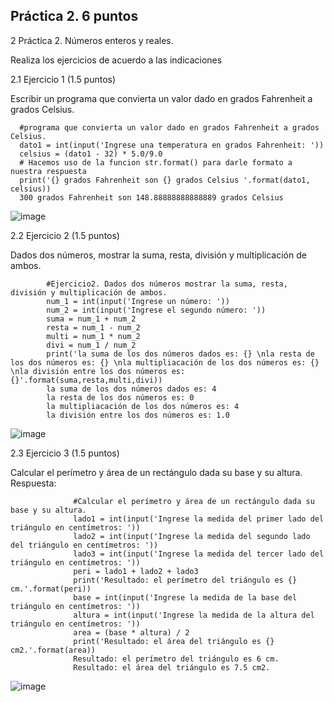 ## Práctica 2. 6 puntos
2 Práctica 2. Números enteros y reales.

Realiza los ejercicios de acuerdo a las indicaciones

2.1 Ejercicio 1 (1.5 puntos)

Escribir un programa que convierta un valor dado en grados Fahrenheit a grados
Celsius.

      #programa que convierta un valor dado en grados Fahrenheit a grados Celsius.
      dato1 = int(input('Ingrese una temperatura en grados Fahrenheit: '))
      celsius = (dato1 - 32) * 5.0/9.0
      # Hacemos uso de la funcion str.format() para darle formato a nuestra respuesta
      print('{} grados Fahrenheit son {} grados Celsius '.format(dato1, celsius))
      300 grados Fahrenheit son 148.88888888888889 grados Celsius 
      
 
 ![image](https://user-images.githubusercontent.com/90996552/174939545-13b2dc89-c043-4032-a191-acb417722a71.png)


2.2 Ejercicio 2 (1.5 puntos)

Dados dos números, mostrar la suma, resta, división y multiplicación de
ambos.

            #Ejercicio2. Dados dos números mostrar la suma, resta, división y multiplicación de ambos.
            num_1 = int(input('Ingrese un número: '))
            num_2 = int(input('Ingrese el segundo número: '))
            suma = num_1 + num_2
            resta = num_1 - num_2
            multi = num_1 * num_2
            divi = num_1 / num_2
            print('la suma de los dos números dados es: {} \nla resta de los dos números es: {} \nla multipliacación de los dos números es: {} \nla división entre los dos números es: {}'.format(suma,resta,multi,divi))
            la suma de los dos números dados es: 4 
            la resta de los dos números es: 0 
            la multipliacación de los dos números es: 4 
            la división entre los dos números es: 1.0


![image](https://user-images.githubusercontent.com/90996552/174941346-8111e395-e013-48ec-a94a-b29cabf6dc4a.png)


2.3 Ejercicio 3 (1.5 puntos)

Calcular el perímetro y área de un rectángulo dada su base y su altura.
Respuesta:

                  #Calcular el perímetro y área de un rectángulo dada su base y su altura.
                  lado1 = int(input('Ingrese la medida del primer lado del triángulo en centímetros: '))
                  lado2 = int(input('Ingrese la medida del segundo lado del triángulo en centímetros: '))
                  lado3 = int(input('Ingrese la medida del tercer lado del triángulo en centímetros: '))
                  peri = lado1 + lado2 + lado3
                  print('Resultado: el perímetro del triángulo es {} cm.'.format(peri))
                  base = int(input('Ingrese la medida de la base del triángulo en centímetros: '))
                  altura = int(input('Ingrese la medida de la altura del triángulo en centímetros: '))
                  area = (base * altura) / 2
                  print('Resultado: el área del triángulo es {} cm2.'.format(area))
                  Resultado: el perímetro del triángulo es 6 cm.
                  Resultado: el área del triángulo es 7.5 cm2.
 
![image](https://user-images.githubusercontent.com/90996552/174942975-85934ea3-6f94-4e28-a2e1-62655179f475.png)



